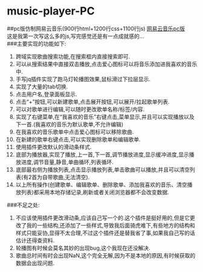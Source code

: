 # music-player-PC
##pc版仿制网易云音乐(900行html+1200行css+1100行js)
<a href="http://onlyfzz.p.imooc.io">网易云音乐pc版</a><br>
这是我第一次写这么多的js,写完感觉还是有一点成就感的...<br>
###主要实现的功能如下:
<ol>
<li>跨域实现歌曲搜索功能,在搜索框内直接搜索即可.</li>
<li>可以从搜索结果中直接双击播放,点击爱心图标可以将音乐添加进我喜欢的音乐中.</li>
<li>手写jq插件实现了跑马灯轮播图效果,鼠标滑过下拉层显示.</li>
<li>实现了大量的tab切换.</li>
<li>点击用户名,登录面板显示.</li>
<li>点击“+”按钮,可以新建歌单,点击展开按钮,可以展开/拉起歌单列表.</li>
<li>可以对歌单进行编辑,可以随时更改歌单名称/标签/内容.</li>
<li>实现了右键菜单,在“我喜欢的音乐”右键点击,菜单显示,并且可以实现播放以及下一首.(我喜欢的音乐为默认歌单,不允许编辑)</li>
<li>在我喜欢的音乐歌单中点击爱心图标可以移除歌曲.</li>
<li>在新建的歌单右键点击,可以实现删除歌单和编辑歌单.</li>
<li>使用插件更改默认的滑动条样式.</li>
<li>底部为播放器,实现了播放,上一首,下一首,调节播放进度,显示缓冲进度,显示播放进度,调节音量,静音,单曲循环,列表循环.</li>
<li>底部最右侧为播放列表,点击显示播放列表,单击歌曲可以播放,并且可以清空列表(有2首为自带歌曲,无法清空).</li>
<li>以上所有操作(创建歌单、编辑歌单、删除歌单、添加我喜欢的音乐、清空播放列表)都采用本地存储记录,刷新或者关闭浏览器都不会改变数据.</li>
</ol>
###不足之处:
<ol>
<li>不应该使用插件更改滑动条,应该自己写一个的.这个插件是挺好用的,但是它更改了我的一些结构,还添加了一些样式,导致我后面骑虎难下,有些地方的结构和样式只能妥协,显得不太合理,不过这个插件还是替我省了事,如果我自己写的话估计还得查资料.</li>
<li>轮播图有时候会莫名其妙的出现bug,这个我现在还没解决.</li>
<li>歌曲总时间有时会出现NaN,这个完全无解,因为不是本地的原因,有时候获取的数据会出现问题.</li>
</ol>

